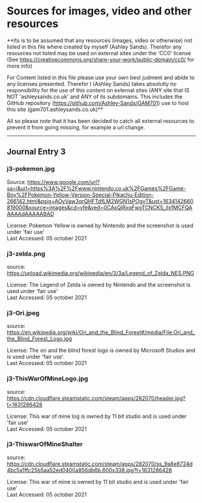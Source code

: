 # Sources for images, video and other resources

**Its is to be assumed that any resources (images, video or otherwise) not listed in this file where created by myself (Ashley Sands). Therefor any resources not listed may be used on external sites under the 'CC0' license (See https://creativecommons.org/share-your-work/public-domain/cc0/ for more info)

For Content listed in this file please use your own best judment and abide to any licenses presented. Therefor I (Ashley Sands) takes absolutly no responsibility for the use of this content on external sites (ANY site that IS NOT 'ashleysands.co.uk' and ANY of its subdomains. This includes the GitHub repository (https://github.com/Ashley-Sands/GAM701) use to host this site (gam701.ashleysands.co.uk)**

All so please note that it has been decided to catch all external resources to prevent it from going missing, for example a url change.

----

## Journal Entry 3

### j3-pokemon.jpg
Source: https://www.google.com/url?sa=i&url=https%3A%2F%2Fwww.nintendo.co.uk%2FGames%2FGame-Boy%2FPokemon-Yellow-Version-Special-Pikachu-Edition-266142.html&psig=AOvVaw3qrQHFTdfLM2WGN1sPOgvT&ust=1634142660819000&source=images&cd=vfe&ved=0CAsQjRxqFwoTCNCK5_ilxfMCFQAAAAAdAAAAABAD

License: Pokemon Yellow is owned by Nintendo and the screenshot is used under 'fair use'  
Last Accessed: 05 october 2021


### j3-zelda.png
source: https://upload.wikimedia.org/wikipedia/en/3/3a/Legend_of_Zelda_NES.PNG

License: The Legend of Zelda is owned by Nintendo and the screenshot is used under 'fair use'  
Last Accessed: 05 october 2021


### j3-Ori.jpeg
source: https://en.wikipedia.org/wiki/Ori_and_the_Blind_Forest#/media/File:Ori_and_the_Blind_Forest_Logo.jpg  

License: The ori and the blind forest logo is owned by Microsoft Studios and is used under 'fair use'.  
Last Accessed: 05 october 2021


### j3-ThisWarOfMineLogo.jpg
source: https://cdn.cloudflare.steamstatic.com/steam/apps/282070/header.jpg?t=1631286428

License: This war of mine log is owned by 11 bit studio and is used under 'fair use'  
Last Accessed: 05 october 2021


### j3-ThiswarOfMineShalter
source: https://cdn.cloudflare.steamstatic.com/steam/apps/282070/ss_9a8e8724d4bc5a1ffc25b5aa52ed0400a856db6b.600x338.jpg?t=1631286428

License: This war of mine is owned by 11 bit studio and is used under 'fair use'  
Last Accessed: 05 october 2021

